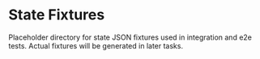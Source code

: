 # State Fixtures

Placeholder directory for state JSON fixtures used in integration and e2e tests. Actual fixtures will be generated in later tasks.
